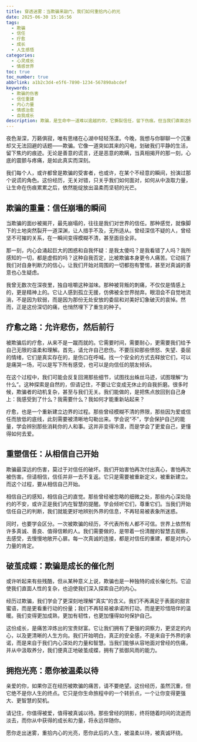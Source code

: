 ```yaml
---
title: 穿透迷雾：当欺骗来敲门，我们如何重拾内心的光
date: 2025-06-30 15:16:56
tags:
  - 欺骗
  - 信任
  - 疗愈
  - 成长
  - 人生感悟
categories:
  - 心灵成长
  - 情感世界
toc: true
toc_number: true
abbrlink: a1b2c3d4-e5f6-7890-1234-567890abcdef
keywords:
  - 欺骗的伤害
  - 信任重建
  - 内心力量
  - 情感治愈
  - 自我成长
description: 欺骗，是生命中一道难以逾越的坎，它撕裂信任，留下伤痕。但当我们直面这份痛楚，会发现它并非终点，而是通往更深层自我认知与内心力量的起点。这篇文章将带你温柔地审视欺骗带来的影响，探讨如何从破碎中汲取养分，重建对世界和自我的信心，最终在迷雾散去后，寻回内心那束不灭的光。
---
```


夜色渐深，万籁俱寂，唯有思绪在心湖中轻轻荡漾。今晚，我想与你聊聊一个沉重却又无法回避的话题——欺骗。它像一道突如其来的闪电，划破我们平静的生活，留下焦灼的痕迹。无论是善意的谎言，还是恶意的欺瞒，当真相揭开的那一刻，心底的震颤与疼痛，是如此真实而深刻。

我们每个人，或许都曾是欺骗的受害者，也或许，在某个不经意的瞬间，扮演过那个说谎的角色。这份经历，无关对错，只关乎我们如何面对，如何从中汲取力量，让生命在伤痕累累之后，依然能绽放出温柔而坚韧的光芒。

## 欺骗的重量：信任崩塌的瞬间

当欺骗的面纱被揭开，最先崩塌的，往往是我们对世界的信任。那种感觉，就像脚下的土地突然裂开一道深渊，让人措手不及，无所适从。曾经深信不疑的人，曾经坚不可摧的关系，在一瞬间变得模糊不清，甚至面目全非。

那一刻，内心会涌起巨大的困惑和自我怀疑：是我太傻吗？是我看错了人吗？我所感知的一切，都是虚假的吗？这种自我否定，比被欺骗本身更令人痛苦。它动摇了我们对自身判断力的信心，让我们开始对周围的一切都抱有警惕，甚至对真诚的善意也心生疑虑。

我曾无数次在深夜里，独自咀嚼这种滋味。那种被背叛的刺痛，不仅仅是情感上的，更是精神上的。它让人感到孤立无援，仿佛被全世界抛弃。眼泪会不自觉地流淌，不是因为软弱，而是因为那份无处安放的委屈和对美好幻象破灭的哀悼。然而，正是这份深切的痛，也悄然埋下了重生的种子。

## 疗愈之路：允许悲伤，然后前行

被欺骗后的疗愈，从来不是一蹴而就的。它需要时间，需要耐心，更需要我们给予自己无限的温柔和理解。首先，请允许自己悲伤。不要压抑那些愤怒、失望、委屈的情绪，它们是真实存在的，是伤口在呼喊。找一个安全的方式去释放它们，可以是痛哭一场，可以是写下所有感受，也可以是向信任的朋友倾诉。

在这个过程中，我们可能会反复回溯那些细节，试图找出蛛丝马迹，试图理解“为什么”。这种探索是自然的，但请记住，不要让它变成无休止的自我折磨。很多时候，欺骗者的动机复杂，甚至与我们无关。我们能做的，是把焦点放回到自己身上：我感受到了什么？我需要什么？我如何才能重新站起来？

疗愈，也是一个重新建立边界的过程。那些曾经模糊不清的界限，那些因为爱或信任而放低的底线，此刻需要被清晰地勾勒出来。学会说“不”，学会保护自己的能量，学会辨别那些消耗你的人和事。这并非变得冷漠，而是学会了更爱自己，更懂得如何去爱。

## 重塑信任：从相信自己开始

欺骗最深远的伤害，莫过于对信任的破坏。我们开始害怕再次付出真心，害怕再次被伤害。但请相信，信任并非一去不复返。它只是需要被重新定义，被重新建立。而这个过程，要从相信自己开始。

相信自己的感知，相信自己的直觉。那些曾经被忽略的细微之处，那些内心深处隐约的不安，或许正是我们内在智慧的提醒。学会倾听它们，尊重它们。当我们开始信任自己的判断，我们就能更好地辨别外界的信息，不再轻易被表象所迷惑。

同时，也要学会区分。一次被欺骗的经历，不代表所有人都不可信。世界上依然有许多真诚、善良、值得信赖的人。我们需要做的，是带着一份清醒的智慧去观察，去感受，去慢慢地敞开心扉。每一次真诚的连接，都是对信任的重建，都是对内心力量的肯定。

## 破茧成蝶：欺骗是成长的催化剂

或许听起来有些残酷，但从某种意义上说，欺骗也是一种独特的成长催化剂。它迫使我们直面人性的复杂，也迫使我们深入探索自己的内心。

经历过欺骗，我们学会了更深刻地理解“真实”的含义。我们不再满足于表面的甜言蜜语，而是更看重行动的份量；我们不再轻易被承诺所打动，而是更珍惜陪伴的温暖。我们变得更加成熟，更加有韧性，也更加懂得如何保护自己。

这份成长，是痛苦淬炼出的宝贵财富。它让我们拥有了更强的洞察力，更坚定的内心，以及更清晰的人生方向。我们开始明白，真正的安全感，不是来自于外界的承诺，而是来自于我们内心深处的力量和智慧。当我们能够从容地面对曾经的伤痛，并从中汲取养分，我们便真正地破茧成蝶，拥有了抵御风雨的能力。

## 拥抱光亮：愿你被温柔以待

亲爱的你，如果你正在经历被欺骗的痛苦，请不要绝望。这份经历，虽然沉重，但它绝不是你人生的终点。它只是你生命旅程中的一个转折点，一个让你变得更强大、更智慧的契机。

请记住，你值得被爱，值得被真诚以待。那些曾经的阴影，终将随着时间的流逝而淡去，而你从中获得的成长和力量，将永远伴随你。

愿你走出迷雾，重拾内心的光亮，愿你此后的人生，被温柔以待，被真诚环绕。